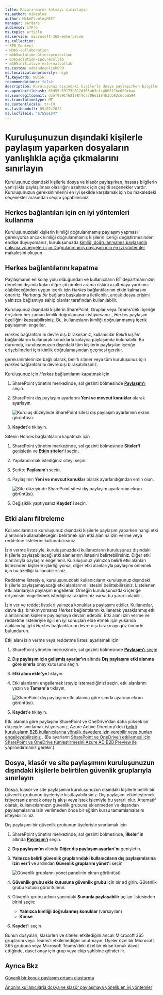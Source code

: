 ```yaml
---
title: Kazara maruz kalmayı sınırlayın
ms.author: mikeplum
author: MikePlumleyMSFT
manager: serdars
audience: ITPro
ms.topic: article
ms.service: microsoft-365-enterprise
ms.collection:
- SPO_Content
- M365-collaboration
- m365solution-3tiersprotection
- m365solution-securecollab
- m365initiative-externalcollab
ms.custom: admindeeplinkSPO
ms.localizationpriority: high
f1.keywords: NOCSH
recommendations: false
description: Kuruluşunuz dışındaki kişilerle dosya paylaşırken bilgilerin yanlışlıkla açığa çıkmalarını nasıl sınırlayacağınızı öğrenin.
ms.openlocfilehash: 66d55a59175b812d305ab3e1c4868f7be689cbaa
ms.sourcegitcommit: d3ef9391f621e8f4ca70661184b3bb82c6cbda94
ms.translationtype: MT
ms.contentlocale: tr-TR
ms.lasthandoff: 09/02/2022
ms.locfileid: "67586104"
---
```

# <a name="limit-accidental-exposure-to-files-when-sharing-with-people-outside-your-organization"></a>Kuruluşunuzun dışındaki kişilerle paylaşım yaparken dosyaların yanlışlıkla açığa çıkmalarını sınırlayın

Kuruluşunuz dışındaki kişilerle dosya ve klasör paylaşırken, hassas bilgilerin yanlışlıkla paylaşılması olasılığını azaltmak için çeşitli seçenekler vardır. Kuruluşunuzun gereksinimlerini en iyi şekilde karşılamak için bu makaledeki seçenekler arasından seçim yapabilirsiniz.

## <a name="use-best-practices-for-anyone-links"></a>Herkes bağlantıları için en iyi yöntemleri kullanma

Kuruluşunuzdaki kişilerin kimliği doğrulanmamış paylaşım yapması gerekiyorsa ancak kimliği doğrulanmamış kişilerin içeriği değiştirmesinden endişe duyuyorsanız, kuruluşunuzda [kimliği doğrulanmamış paylaşımla çalışma yönergeleri için Doğrulanmamış paylaşım için en iyi yöntemler](best-practices-anonymous-sharing.md) makalesini okuyun.

## <a name="turn-off-anyone-links"></a>Herkes bağlantılarını kapatma

Paylaşmanın en kolay yolu olduğundan ve kullanıcıların BT departmanınızın denetimi dışında kalan diğer çözümleri arama riskini azaltmaya yardımcı olabileceğinden uygun içerik için *Herkes* bağlantılarının etkin kalmasını öneririz. *Herhangi bir* bağlantı başkalarına iletilebilir, ancak dosya erişimi yalnızca bağlantıya sahip olanlar tarafından kullanılabilir.

Kuruluşunuz dışındaki kişilerin SharePoint, Gruplar veya Teams'deki içeriğe erişirken her zaman kimlik doğrulamasını istiyorsanız *, Herkes* paylaşım özelliğini kapatabilirsiniz. Bu, kullanıcıların kimliği doğrulanmamış içerik paylaşımını engeller.

*Herkes* bağlantılarını devre dışı bırakırsanız, kullanıcılar *Belirli kişiler* bağlantılarını kullanarak konuklarla kolayca paylaşımda bulunabilir. Bu durumda, kuruluşunuzun dışındaki tüm kişilerin paylaşılan içeriğe erişebilmeleri için kimlik doğrulamasından geçmesi gerekir.

gereksinimlerinize bağlı olarak, belirli siteler veya tüm kuruluşunuz için *Herkes* bağlantılarını devre dışı bırakabilirsiniz.

Kuruluşunuz için *Herkes* bağlantılarını kapatmak için

1. SharePoint yönetim merkezinde, sol gezinti bölmesinde <a href="https://go.microsoft.com/fwlink/?linkid=2185222" target="_blank">**Paylaşım'ı**</a> seçin.
2. SharePoint dış paylaşım ayarlarını **Yeni ve mevcut konuklar** olarak ayarlayın.

   ![Kuruluş düzeyinde SharePoint sitesi dış paylaşım ayarlarının ekran görüntüsü.](../media/sharepoint-organization-external-sharing-controls-new-users.png)

3. **Kaydet**'e tıklayın.

Sitenin *Herkes* bağlantılarını kapatmak için

1. SharePoint yönetim merkezinde, sol gezinti bölmesinde **Siteler'i** genişletin ve <a href="https://go.microsoft.com/fwlink/?linkid=2185220" target="_blank">**Etkin siteler'i**</a> seçin.
2. Yapılandırmak istediğiniz siteyi seçin.
3. Şeritte **Paylaşım'ı** seçin.
4. Paylaşımın **Yeni ve mevcut konuklar** olarak ayarlandığından emin olun.

   ![Site düzeyinde SharePoint sitesi dış paylaşım ayarlarının ekran görüntüsü.](../media/sharepoint-site-external-sharing-settings.png)

5. Değişiklik yaptıysanız **Kaydet'i** seçin.

## <a name="domain-filtering"></a>Etki alanı filtreleme

Kullanıcılarınızın kuruluşunuz dışındaki kişilerle paylaşım yaparken hangi etki alanlarını kullanabileceğini belirtmek için etki alanına izin verme veya reddetme listelerini kullanabilirsiniz.

İzin verme listesiyle, kuruluşunuzdaki kullanıcıların kuruluşunuz dışındaki kişilerle paylaşabileceği etki alanlarının listesini belirtebilirsiniz. Diğer etki alanlarıyla paylaşım engellenir. Kuruluşunuz yalnızca belirli etki alanları listesinden kişilerle işbirliğiiyorsa, diğer etki alanlarıyla paylaşımı önlemek için bu özelliği kullanabilirsiniz.

Reddetme listesiyle, kuruluşunuzdaki kullanıcıların kuruluşunuz dışındaki kişilerle paylaşamayacağı etki alanlarının listesini belirtebilirsiniz. Listelenen etki alanlarıyla paylaşım engellenir. Örneğin kuruluşunuzdaki içeriğe erişmesini engellemek istediğiniz rakipleriniz varsa bu yararlı olabilir.

İzin ver ve reddet listeleri yalnızca konuklarla paylaşımı etkiler. Kullanıcılar, devre dışı bırakmıyorsanız *Herkes* bağlantılarını kullanarak yasaklanmış etki alanlarından kişilerle paylaşmaya devam edebilir. Etki alanı izin verme ve reddetme listeleriyle ilgili en iyi sonuçları elde etmek için yukarıda açıklandığı gibi *Herkes* bağlantılarını devre dışı bırakmayı göz önünde bulundurun.

Etki alanı izin verme veya reddetme listesi ayarlamak için

1. SharePoint yönetim merkezinde, sol gezinti bölmesinde <a href="https://go.microsoft.com/fwlink/?linkid=2185222" target="_blank">**Paylaşım'ı** seçin</a>
2. **Dış paylaşım için gelişmiş ayarlar'ın** altında **Dış paylaşımı etki alanına göre sınırla** onay kutusunu seçin.
3. **Etki alanı ekle'ye** tıklayın.
4. Etki alanlarını engellemek isteyip istemediğinizi seçin, etki alanlarını yazın ve **Tamam'a** tıklayın.

   ![SharePoint dış paylaşımı etki alanına göre sınırla ayarının ekran görüntüsü.](../media/sharepoint-sharing-block-domain.png)

5. **Kaydet**'e tıklayın.

Etki alanına göre paylaşımı SharePoint ve OneDrive'dan daha yüksek bir düzeyde sınırlamak istiyorsanız, Azure Active Directory'deki [belirli kuruluşların B2B kullanıcılarına yönelik davetlere izin verebilir veya bunları engelleyebilirsiniz](/azure/active-directory/b2b/allow-deny-list) . (Bu ayarların [SharePoint ve OneDrive'ı etkilemesi için SharePoint ve OneDrive tümleştirmesini Azure AD B2B Preview ile](/sharepoint/sharepoint-azureb2b-integration-preview) yapılandırmanız gerekir.)

## <a name="limit-sharing-of-files-folders-and-sites-with-people-outside-your-organization-to-specified-security-groups"></a>Dosya, klasör ve site paylaşımını kuruluşunuzun dışındaki kişilerle belirtilen güvenlik gruplarıyla sınırlayın

Dosya, klasör ve site paylaşımını kuruluşunuzun dışındaki kişilerle belirli bir güvenlik grubunun üyeleriyle kısıtlayabilirsiniz. Dış paylaşımı etkinleştirmek istiyorsanız ancak onay iş akışı veya istek işlemiyle bu yararlı olur. Alternatif olarak, kullanıcılarınızın güvenlik grubuna eklenmeden ve dışarıdan paylaşmalarına izin verilmeden önce bir eğitim kursu tamamlamalarını isteyebilirsiniz.

Dış paylaşımı bir güvenlik grubunun üyeleriyle sınırlamak için

1. SharePoint yönetim merkezinde, sol gezinti bölmesinde, **İlkeler'in** altında <a href="https://go.microsoft.com/fwlink/?linkid=2185222" target="_blank">**Paylaşım'ı**</a> seçin.
2. **Dış paylaşım'ın** altında **Diğer dış paylaşım ayarları'nı** genişletin.

3. **Yalnızca belirli güvenlik gruplarındaki kullanıcıların dış paylaşımlarına izin ver'i** ve ardından **Güvenlik gruplarını yönet'i** seçin.

    ![Güvenlik gruplarını yönet panelinin ekran görüntüsü.](/sharepoint/sharepointonline/media/manage-security-groups.png)

4. **Güvenlik grubu ekle kutusuna güvenlik grubu** için bir ad girin. Güvenlik grubu kutusu görüntülenir.

5. Güvenlik grubu adının yanındaki **Şununla paylaşabilir** açılan listesinden birini seçin:

    - **Yalnızca kimliği doğrulanmış konuklar** (varsayılan)
    - **Kimse**

6. **Kaydet**'i seçin.

Bunun dosyaları, klasörleri ve siteleri etkilediğini ancak Microsoft 365 gruplarını veya Teams'i etkilemediğini unutmayın. Üyeler özel bir Microsoft 365 grubuna veya Microsoft Teams'deki özel bir ekise konuk davet ettiğinde, davet onay için grup veya ekip sahibine gönderilir.

## <a name="see-also"></a>Ayrıca Bkz

[Güvenli bir konuk paylaşım ortamı oluşturma](create-secure-guest-sharing-environment.md)

[Anonim kullanıcılarla dosya ve klasör paylaşmaya yönelik en iyi yöntemler](best-practices-anonymous-sharing.md)
